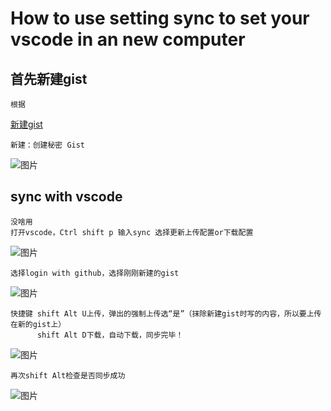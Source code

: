 # How to use setting sync to set your vscode in an new computer

## 首先新建gist
    根据
[新建gist](https://docs.github.com/cn/github/writing-on-github/editing-and-sharing-content-with-gists/creating-gists)

    新建：创建秘密 Gist
![图片](https://user-images.githubusercontent.com/93923763/141948527-87c18bd9-6524-43a6-be24-3a176ae6d095.png)

## sync with vscode
    没啥用
    打开vscode，Ctrl shift p 输入sync 选择更新上传配置or下载配置
![图片](https://user-images.githubusercontent.com/93923763/141955494-af9d8af1-a48f-4af2-a27b-9191020060d1.png)

    选择login with github，选择刚刚新建的gist
![图片](https://user-images.githubusercontent.com/93923763/141955881-41e0fe81-96d3-4bf7-9891-8f6f9bae7031.png)

    快捷键 shift Alt U上传，弹出的强制上传选“是”（抹除新建gist时写的内容，所以要上传在新的gist上）
          shift Alt D下载，自动下载，同步完毕！
![图片](https://user-images.githubusercontent.com/93923763/141959854-19031b09-68f2-4461-85e5-313ba2f5e6e1.png)

    再次shift Alt检查是否同步成功
![图片](https://user-images.githubusercontent.com/93923763/141960271-388aa253-7750-4860-bf7f-74758d8eec8e.png)
